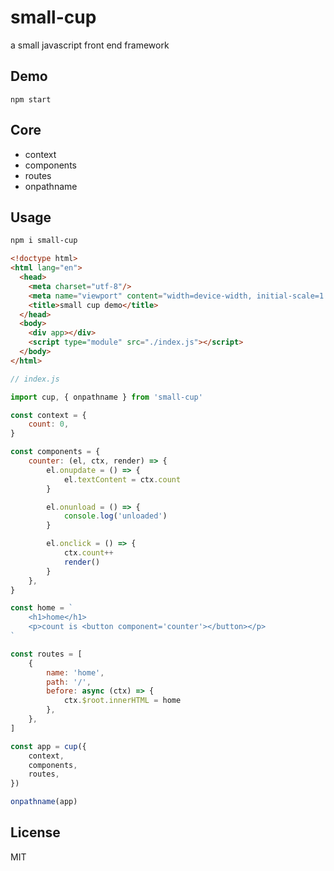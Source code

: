 # small-cup
a small javascript front end framework

## Demo

```
npm start
```

## Core

- context
- components
- routes
- onpathname

## Usage

```sh
npm i small-cup
```

```html
<!doctype html>
<html lang="en">
  <head>
    <meta charset="utf-8"/>
    <meta name="viewport" content="width=device-width, initial-scale=1.0">
    <title>small cup demo</title>
  </head>
  <body>
    <div app></div>
    <script type="module" src="./index.js"></script>
  </body>
</html>

```

```javascript
// index.js

import cup, { onpathname } from 'small-cup'

const context = {
    count: 0,
}

const components = {
    counter: (el, ctx, render) => {
        el.onupdate = () => {
            el.textContent = ctx.count
        }

        el.onunload = () => {
            console.log('unloaded')
        }

        el.onclick = () => {
            ctx.count++
            render()
        }
    },
}

const home = `
    <h1>home</h1>
    <p>count is <button component='counter'></button></p>
`

const routes = [
    {
        name: 'home',
        path: '/',
        before: async (ctx) => {
            ctx.$root.innerHTML = home
        },
    },
]

const app = cup({
    context,
    components,
    routes,
})

onpathname(app)

```

## License

MIT
